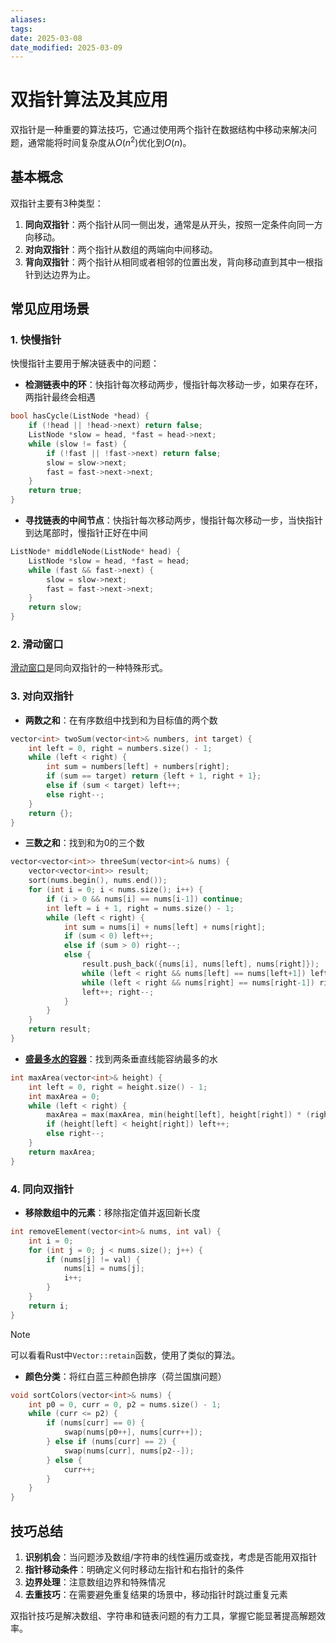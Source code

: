 ```yaml
---
aliases: 
tags: 
date: 2025-03-08
date_modified: 2025-03-09
---
```


# 双指针算法及其应用

双指针是一种重要的算法技巧，它通过使用两个指针在数据结构中移动来解决问题，通常能将时间复杂度从$O(n^2)$优化到$O(n)$。

## 基本概念

双指针主要有3种类型：

1. **同向双指针**：两个指针从同一侧出发，通常是从开头，按照一定条件向同一方向移动。
2. **对向双指针**：两个指针从数组的两端向中间移动。
3. **背向双指针**：两个指针从相同或者相邻的位置出发，背向移动直到其中一根指针到达边界为止。

## 常见应用场景

### 1. 快慢指针

快慢指针主要用于解决链表中的问题：

- **检测链表中的环**：快指针每次移动两步，慢指针每次移动一步，如果存在环，两指针最终会相遇

```cpp
bool hasCycle(ListNode *head) {
    if (!head || !head->next) return false;
    ListNode *slow = head, *fast = head->next;
    while (slow != fast) {
        if (!fast || !fast->next) return false;
        slow = slow->next;
        fast = fast->next->next;
    }
    return true;
}
```

- **寻找链表的中间节点**：快指针每次移动两步，慢指针每次移动一步，当快指针到达尾部时，慢指针正好在中间

```cpp
ListNode* middleNode(ListNode* head) {
    ListNode *slow = head, *fast = head;
    while (fast && fast->next) {
        slow = slow->next;
        fast = fast->next->next;
    }
    return slow;
}
```

### 2. 滑动窗口

[滑动窗口](滑动窗口.md)是同向双指针的一种特殊形式。

### 3. 对向双指针

- **两数之和**：在有序数组中找到和为目标值的两个数

```cpp
vector<int> twoSum(vector<int>& numbers, int target) {
    int left = 0, right = numbers.size() - 1;
    while (left < right) {
        int sum = numbers[left] + numbers[right];
        if (sum == target) return {left + 1, right + 1};
        else if (sum < target) left++;
        else right--;
    }
    return {};
}
```

- **三数之和**：找到和为0的三个数

```cpp
vector<vector<int>> threeSum(vector<int>& nums) {
    vector<vector<int>> result;
    sort(nums.begin(), nums.end());
    for (int i = 0; i < nums.size(); i++) {
        if (i > 0 && nums[i] == nums[i-1]) continue;
        int left = i + 1, right = nums.size() - 1;
        while (left < right) {
            int sum = nums[i] + nums[left] + nums[right];
            if (sum < 0) left++;
            else if (sum > 0) right--;
            else {
                result.push_back({nums[i], nums[left], nums[right]});
                while (left < right && nums[left] == nums[left+1]) left++;
                while (left < right && nums[right] == nums[right-1]) right--;
                left++; right--;
            }
        }
    }
    return result;
}
```

- [**盛最多水的容器**](https://leetcode.cn/problems/container-with-most-water/description/)：找到两条垂直线能容纳最多的水

```cpp
int maxArea(vector<int>& height) {
    int left = 0, right = height.size() - 1;
    int maxArea = 0;
    while (left < right) {
        maxArea = max(maxArea, min(height[left], height[right]) * (right - left));
        if (height[left] < height[right]) left++;
        else right--;
    }
    return maxArea;
}
```

### 4. 同向双指针

- **移除数组中的元素**：移除指定值并返回新长度

```cpp
int removeElement(vector<int>& nums, int val) {
    int i = 0;
    for (int j = 0; j < nums.size(); j++) {
        if (nums[j] != val) {
            nums[i] = nums[j];
            i++;
        }
    }
    return i;
}
```

> [!NOTE]
> 可以看看Rust中`Vector::retain`函数，使用了类似的算法。 

- **颜色分类**：将红白蓝三种颜色排序（荷兰国旗问题）

```cpp
void sortColors(vector<int>& nums) {
    int p0 = 0, curr = 0, p2 = nums.size() - 1;
    while (curr <= p2) {
        if (nums[curr] == 0) {
            swap(nums[p0++], nums[curr++]);
        } else if (nums[curr] == 2) {
            swap(nums[curr], nums[p2--]);
        } else {
            curr++;
        }
    }
}
```

## 技巧总结

1. **识别机会**：当问题涉及数组/字符串的线性遍历或查找，考虑是否能用双指针
2. **指针移动条件**：明确定义何时移动左指针和右指针的条件
3. **边界处理**：注意数组边界和特殊情况
4. **去重技巧**：在需要避免重复结果的场景中，移动指针时跳过重复元素

双指针技巧是解决数组、字符串和链表问题的有力工具，掌握它能显著提高解题效率。
